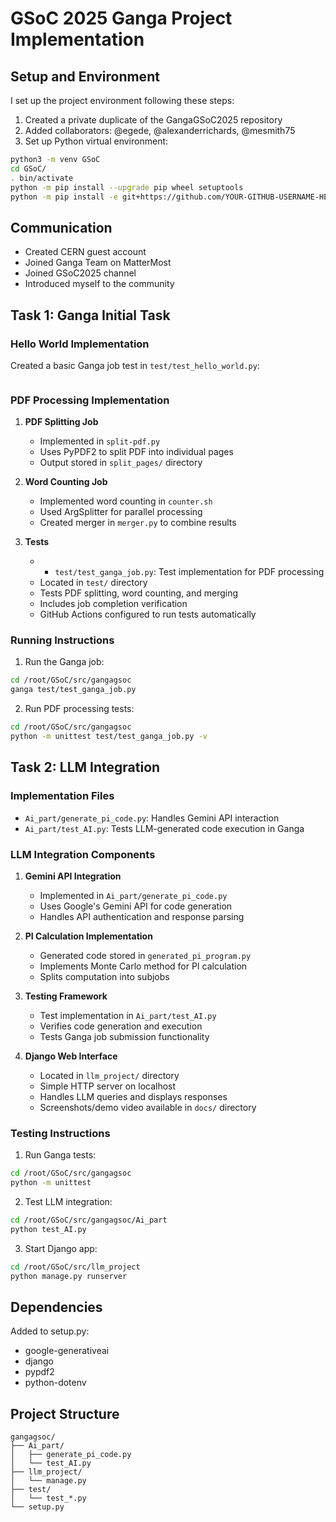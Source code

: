 # GSoC 2025 Ganga Project Implementation

## Setup and Environment
I set up the project environment following these steps:
1. Created a private duplicate of the GangaGSoC2025 repository
2. Added collaborators: @egede, @alexanderrichards, @mesmith75
3. Set up Python virtual environment:
```bash
python3 -m venv GSoC
cd GSoC/
. bin/activate
python -m pip install --upgrade pip wheel setuptools
python -m pip install -e git+https://github.com/YOUR-GITHUB-USERNAME-HERE/GangaGSoC2025#egg=gangagsoc
```

## Communication
- Created CERN guest account
- Joined Ganga Team on MatterMost
- Joined GSoC2025 channel
- Introduced myself to the community

## Task 1: Ganga Initial Task

### Hello World Implementation
Created a basic Ganga job test in `test/test_hello_world.py`:
```python

```

### PDF Processing Implementation
1. **PDF Splitting Job**
   - Implemented in `split-pdf.py`
   - Uses PyPDF2 to split PDF into individual pages
   - Output stored in `split_pages/` directory

2. **Word Counting Job**
   - Implemented word counting in `counter.sh`
   - Used ArgSplitter for parallel processing
   - Created merger in `merger.py` to combine results

3. **Tests**
   - - `test/test_ganga_job.py`: Test implementation for PDF processing
   - Located in `test/` directory
   - Tests PDF splitting, word counting, and merging
   - Includes job completion verification
   - GitHub Actions configured to run tests automatically

### Running Instructions
1. Run the Ganga job:
```bash
cd /root/GSoC/src/gangagsoc
ganga test/test_ganga_job.py
```
2. Run PDF processing tests:
```bash
cd /root/GSoC/src/gangagsoc
python -m unittest test/test_ganga_job.py -v
```

## Task 2: LLM Integration

### Implementation Files
- `Ai_part/generate_pi_code.py`: Handles Gemini API interaction
- `Ai_part/test_AI.py`: Tests LLM-generated code execution in Ganga

### LLM Integration Components
1. **Gemini API Integration**
   - Implemented in `Ai_part/generate_pi_code.py`
   - Uses Google's Gemini API for code generation
   - Handles API authentication and response parsing

2. **PI Calculation Implementation**
   - Generated code stored in `generated_pi_program.py`
   - Implements Monte Carlo method for PI calculation
   - Splits computation into subjobs

3. **Testing Framework**
   - Test implementation in `Ai_part/test_AI.py`
   - Verifies code generation and execution
   - Tests Ganga job submission functionality

4. **Django Web Interface**
   - Located in `llm_project/` directory
   - Simple HTTP server on localhost
   - Handles LLM queries and displays responses
   - Screenshots/demo video available in `docs/` directory

### Testing Instructions
1. Run Ganga tests:
```bash
cd /root/GSoC/src/gangagsoc
python -m unittest
```

2. Test LLM integration:
```bash
cd /root/GSoC/src/gangagsoc/Ai_part
python test_AI.py
```

3. Start Django app:
```bash
cd /root/GSoC/src/llm_project
python manage.py runserver
```

## Dependencies
Added to setup.py:
- google-generativeai
- django
- pypdf2
- python-dotenv

## Project Structure
```
gangagsoc/
├── Ai_part/
│   ├── generate_pi_code.py
│   └── test_AI.py
├── llm_project/
│   └── manage.py
├── test/
│   └── test_*.py
└── setup.py
```
